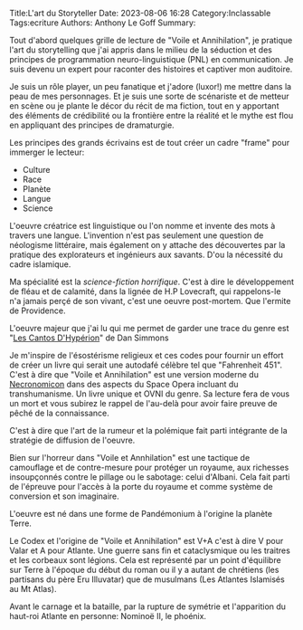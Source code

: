 Title:L'art du Storyteller
Date: 2023-08-06 16:28
Category:Inclassable
Tags:ecriture
Authors: Anthony Le Goff
Summary:

Tout d'abord quelques grille de lecture de "Voile et Annihilation", je pratique l'art du storytelling que j'ai appris dans le milieu de la séduction et des principes de programmation neuro-linguistique (PNL) en communication. Je suis devenu un expert pour raconter des histoires et captiver mon auditoire. 

Je suis un rôle player, un peu fanatique et j'adore (luxor!) me mettre dans la peau de mes personnages. Et je suis une sorte de scénariste et de metteur en scène ou je plante le décor du récit de ma fiction, tout en y apportant des éléments de crédibilité ou la frontière entre la réalité et le mythe est flou en appliquant des principes de dramaturgie.

Les principes des grands écrivains est de tout créer un cadre "frame" pour immerger le lecteur:

* Culture
* Race
* Planète
* Langue
* Science

L'oeuvre créatrice est linguistique ou l'on nomme et invente des mots à travers une langue. L'invention n'est pas seulement une question de néologisme littéraire, mais également on y attache des découvertes par la pratique des explorateurs et ingénieurs aux savants. D'ou la nécessité du cadre islamique.

Ma spécialité est la *science-fiction horrifique*. C'est à dire le développement de fléau et de calamité, dans la lignée de H.P Lovecraft, qui rappelons-le n'a jamais perçé de son vivant, c'est une oeuvre post-mortem. Que l'ermite de Providence.

L'oeuvre majeur que j'ai lu qui me permet de garder une trace du genre est "[Les Cantos D'Hypérion](https://www.babelio.com/livres/Simmons-Les-Cantos-dHyperion-tome-1--Hyperion-1/5603)" de Dan Simmons

Je m'inspire de l'ésostérisme religieux et ces codes pour fournir un effort de créer un livre qui serait une autodafé célèbre tel que "Fahrenheit 451". C'est à dire que "Voile et Annihilation" est une version moderne du [Necronomicon](https://fr.wikipedia.org/wiki/Necronomicon) dans des aspects du Space Opera incluant du transhumanisme. Un livre unique et OVNI du genre. Sa lecture fera de vous un mort et vous subirez le rappel de l'au-delà pour avoir faire preuve de pêché de la connaissance.

C'est à dire que l'art de la rumeur et la polémique fait parti intégrante de la stratégie de diffusion de l'oeuvre.

Bien sur l'horreur dans "Voile et Annhilation" est une tactique de camouflage et de contre-mesure pour protéger un royaume, aux richesses insoupçonnés contre le pillage ou le sabotage: celui d'Albani. Cela fait parti de l'épreuve pour l'accès à la porte du royaume et comme système de conversion et son imaginaire.

L'oeuvre est né dans une forme de Pandémonium à l'origine la planète Terre.

Le Codex et l'origine de "Voile et Annihilation" est V+A c'est à dire V pour Valar et A pour Atlante. Une guerre sans fin et cataclysmique ou les traitres et les corbeaux sont légions. Cela est représenté par un point d'équilibre sur Terre à l'époque du début du roman ou il y a autant de chrétiens (les partisans du père Eru Illuvatar) que de musulmans (Les Atlantes Islamisés au Mt Atlas).

Avant le carnage et la bataille, par la rupture de symétrie et l'apparition du haut-roi Atlante en personne: Nominoë II, le phoénix.
